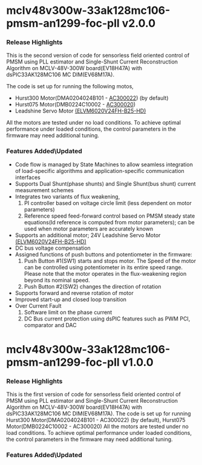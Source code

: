 # mclv48v300w-33ak128mc106-pmsm-an1299-foc-pll v2.0.0
### Release Highlights
This is the second version of code for sensorless field oriented control of PMSM using PLL estimator and Single-Shunt Current Reconstruction Algorithm on MCLV-48V-300W board(EV18H47A) with dsPIC33AK128MC106 MC DIM(EV68M17A). 

The code is set up for running the following motos,
- Hurst300 Motor(DMA0204024B101 - [AC300022](https://www.microchip.com/en-us/development-tool/AC300022)) (by default)
- Hurst075 Motor(DMB0224C10002 - [AC300020](https://www.microchip.com/en-us/development-tool/AC300020))
- Leadshine Servo Motor [(ELVM6020V24FH-B25-HD)](https://www.leadshine.com/product-detail/ELVM6020V24FH-B25-HD.html)

All the motors are tested under no load conditions. To achieve optimal performance under loaded conditions, the control parameters in the firmware may need additional tuning.

### Features Added\Updated
- Code flow is managed by State Machines to allow seamless integration of load-specific algorithms and application-specific communication interfaces
- Supports Dual Shunt(phase shunts) and Single Shunt(bus shunt) current measurement schemes
- Integrates two variants of flux weakening,
    1. PI controller based on voltage circle limit (less dependent on motor parameters)
    2. Reference speed feed-forward control based on PMSM steady state equations(Id reference is computed from motor parameters); can be used when motor parameters are accurately known
- Supports an additional motor; 24V Leadshine Servo Motor [(ELVM6020V24FH-B25-HD)](https://www.leadshine.com/product-detail/ELVM6020V24FH-B25-HD.html)
- DC bus voltage compensation
- Assigned functions of push buttons and potentiometer in the firmware:
	1. Push Button #1(SW1) starts and stops motor. The Speed of the motor can be controlled using potentiometer in its entire speed range. Please note that the motor operates in the flux-weakening region beyond its nominal speed.
	2. Push Button #2(SW2) changes the direction of rotation
- Supports forward and reverse rotation of motor
- Improved start-up and closed loop transition
- Over Current Fault
	1. Software limit on the phase current
	2. DC Bus current protection using dsPIC features such as PWM PCI, comparator and DAC

# mclv48v300w-33ak128mc106-pmsm-an1299-foc-pll v1.0.0
### Release Highlights
This is the first version of code for sensorless field oriented control of PMSM using PLL estimator and Single-Shunt Current Reconstruction Algorithm on MCLV-48V-300W board(EV18H47A) with dsPIC33AK128MC106 MC DIM(EV68M17A). 
The code is set up for running Hurst300 Motor(DMA0204024B101 - AC300022) (by default), Hurst075 Motor(DMB0224C10002 - AC300020)
All the motors are tested under no load conditions. To achieve optimal performance under loaded conditions, the control parameters in the firmware may need additional tuning.

### Features Added\Updated



